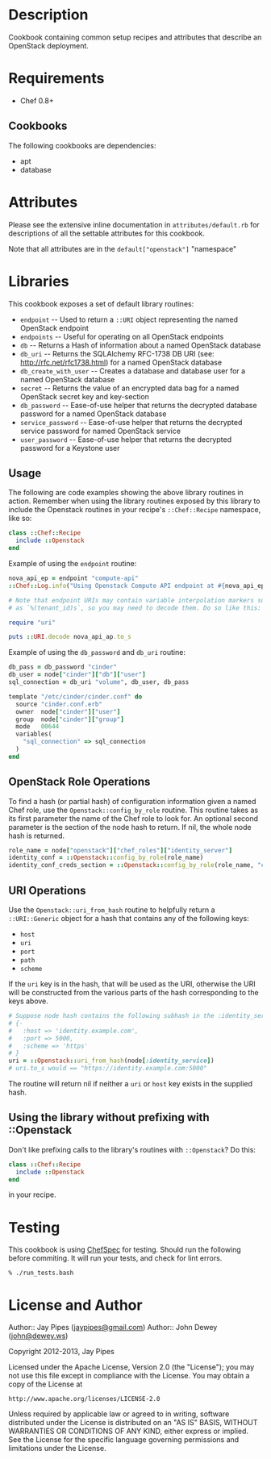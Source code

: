 Description
===========

Cookbook containing common setup recipes and attributes that describe
an OpenStack deployment.

Requirements
============

* Chef 0.8+

Cookbooks
---------

The following cookbooks are dependencies:

* apt
* database

Attributes
==========

Please see the extensive inline documentation in `attributes/default.rb` for descriptions
of all the settable attributes for this cookbook.

Note that all attributes are in the `default["openstack"]` "namespace"

Libraries
=========

This cookbook exposes a set of default library routines:

* `endpoint` -- Used to return a `::URI` object representing the named OpenStack endpoint
* `endpoints` -- Useful for operating on all OpenStack endpoints
* `db` -- Returns a Hash of information about a named OpenStack database
* `db_uri` -- Returns the SQLAlchemy RFC-1738 DB URI (see: http://rfc.net/rfc1738.html) for a named OpenStack database
* `db_create_with_user` -- Creates a database and database user for a named OpenStack database
* `secret` -- Returns the value of an encrypted data bag for a named OpenStack secret key and key-section
* `db_password` -- Ease-of-use helper that returns the decrypted database password for a named OpenStack database
* `service_password` -- Ease-of-use helper that returns the decrypted service password for named OpenStack service
* `user_password` -- Ease-of-use helper that returns the decrypted password for a Keystone user

Usage
-----

The following are code examples showing the above library routines in action.
Remember when using the library routines exposed by this library to include
the Openstack routines in your recipe's `::Chef::Recipe` namespace, like so:

```ruby
class ::Chef::Recipe
  include ::Openstack
end
```

Example of using the `endpoint` routine:

```ruby
nova_api_ep = endpoint "compute-api"
::Chef::Log.info("Using Openstack Compute API endpoint at #{nova_api_ep.to_s}")

# Note that endpoint URIs may contain variable interpolation markers such
# as `%(tenant_id)s`, so you may need to decode them. Do so like this:

require "uri"

puts ::URI.decode nova_api_ap.to_s
```

Example of using the `db_password` and `db_uri` routine:

```ruby
db_pass = db_password "cinder"
db_user = node["cinder"]["db"]["user"]
sql_connection = db_uri "volume", db_user, db_pass

template "/etc/cinder/cinder.conf" do
  source "cinder.conf.erb"
  owner  node["cinder"]["user"]
  group  node["cinder"]["group"]
  mode   00644
  variables(
    "sql_connection" => sql_connection
  )
end
```

OpenStack Role Operations      
-------------------------      
  
To find a hash (or partial hash) of configuration information given a named Chef
role, use the `Openstack::config_by_role` routine. This routine takes as its 
first parameter the name of the Chef role to look for. An optional second parameter
is the section of the node hash to return. If nil, the whole node hash is returned.

```ruby
role_name = node["openstack"]["chef_roles"]["identity_server"]
identity_conf = ::Openstack::config_by_role(role_name)
identity_conf_creds_section = ::Openstack::config_by_role(role_name, "creds")
```

URI Operations
--------------

Use the `Openstack::uri_from_hash` routine to helpfully return a `::URI::Generic`
object for a hash that contains any of the following keys:

* `host`
* `uri`
* `port`
* `path`
* `scheme`

If the `uri` key is in the hash, that will be used as the URI, otherwise the URI will be
constructed from the various parts of the hash corresponding to the keys above.

```ruby
# Suppose node hash contains the following subhash in the :identity_service key:
# {⋅
#   :host => 'identity.example.com',
#   :port => 5000,
#   :scheme => 'https'
# }
uri = ::Openstack::uri_from_hash(node[:identity_service])
# uri.to_s would == "https://identity.example.com:5000"
```

The routine will return nil if neither a `uri` or `host` key exists in the supplied hash.

Using the library without prefixing with ::Openstack
----------------------------------------------------

Don't like prefixing calls to the library's routines with `::Openstack`? Do this:

```ruby
class ::Chef::Recipe
  include ::Openstack
end
```

in your recipe.

Testing
=====

This cookbook is using [ChefSpec](https://github.com/acrmp/chefspec) for
testing. Should run the following before commiting. It will run your tests,
and check for lint errors.

    % ./run_tests.bash

License and Author
==================

Author:: Jay Pipes (<jaypipes@gmail.com>)
Author:: John Dewey (<john@dewey.ws>)

Copyright 2012-2013, Jay Pipes

Licensed under the Apache License, Version 2.0 (the "License");
you may not use this file except in compliance with the License.
You may obtain a copy of the License at

    http://www.apache.org/licenses/LICENSE-2.0

Unless required by applicable law or agreed to in writing, software
distributed under the License is distributed on an "AS IS" BASIS,
WITHOUT WARRANTIES OR CONDITIONS OF ANY KIND, either express or implied.
See the License for the specific language governing permissions and
limitations under the License.
